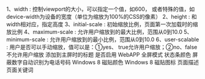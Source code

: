 <meta name="viewport" content="width=device-width,initial-scale=1,minimum-scale=1,maximum-scale=1,user-scalable=no" />
1、width : 控制viewport的大小，可以指定一个值，如600， 或者特殊的值，如device-width为设备的宽度（单位为缩放为100%的CSS的像素）
2、height : 和width相对应，指定高度
3、initial-scale : 初始缩放比例，页面第一次加载时的缩放比例
4、maximum-scale : 允许用户缩放到的最大比例，范围从0到10.0
5、minimum-scale : 允许用户缩放到的最小比例，范围从0到10.0
6、user-scalable : 用户是否可以手动缩放，值可以是：①yes、 true允许用户缩放；②no、false不允许用户缩放
 
<meta name="apple-mobile-web-app-title" content="标题">
添加到主屏时的标题 
 
<meta name="apple-mobile-web-app-capable" content="yes" />
是否启用 WebAPP 全屏模式
 
<meta name="apple-mobile-web-app-status-bar-style" content="black-translucent" /> 
状态条颜色
 
<meta name="format-detection" content="telephone=no" /> 
屏蔽数字自动识别为电话号码
 
 
<meta name="msapplication-TileColor" content="#000"/>
Windows 8 磁贴颜色
 
<meta name="msapplication-TileImage" content="icon.png"/>
Windows 8 磁贴图标
 
 
<meta name="description" content="" />
页面描述
 
<meta name="keywords" content=""/>
页面关键词
